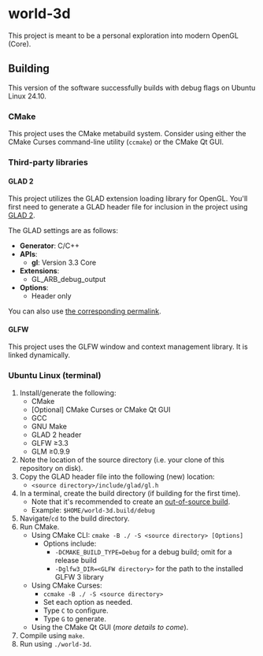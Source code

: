 # world-3d
This project is meant to be a personal exploration into modern OpenGL (Core).

## Building
This version of the software successfully builds with debug flags on Ubuntu Linux 24.10.

### CMake
This project uses the CMake metabuild system. Consider using either the CMake Curses command-line utility (`ccmake`) or the CMake Qt GUI.

### Third-party libraries

#### GLAD 2
This project utilizes the GLAD extension loading library for OpenGL. You'll first need to generate a GLAD header file for inclusion in the project using [GLAD 2](https://gen.glad.sh).

The GLAD settings are as follows:
- **Generator**: C/C++
- **APIs**:
  - **gl**: Version 3.3 Core
- **Extensions**:
  - GL_ARB_debug_output
- **Options**:
  - Header only

You can also use [the corresponding permalink](http://glad.sh/#api=gl%3Acore%3D3.3&extensions=GL_ARB_debug_output&generator=c&options=HEADER_ONLY).

#### GLFW
This project uses the GLFW window and context management library. It is linked dynamically.

### Ubuntu Linux (terminal)
1. Install/generate the following:
   - CMake
   - [Optional] CMake Curses or CMake Qt GUI
   - GCC
   - GNU Make
   - GLAD 2 header
   - GLFW &#x2265;3.3
   - GLM &#x2265;0.9.9
1. Note the location of the source directory (i.e. your clone of this repository on disk).
1. Copy the GLAD header file into the following (new) location:
   - `<source directory>/include/glad/gl.h`
1. In a terminal, create the build directory (if building for the first time).
   - Note that it's recommended to create an [out-of-source build](https://cmake.org/cmake/help/book/mastering-cmake/chapter/Getting%20Started.html#directory-structure).
   - Example: `$HOME/world-3d.build/debug`
1. Navigate/`cd` to the build directory.
1. Run CMake.
   - Using CMake CLI: `cmake -B ./ -S <source directory> [Options]`
      - Options include:
         - `-DCMAKE_BUILD_TYPE=Debug` for a debug build; omit for a release build
         - `-Dglfw3_DIR=<GLFW directory>` for the path to the installed GLFW 3 library
   - Using CMake Curses:
      - `ccmake -B ./ -S <source directory>`
      - Set each option as needed.
      - Type `C` to configure.
      - Type `G` to generate.
   - Using the CMake Qt GUI (_more details to come_).
1. Compile using `make`.
1. Run using `./world-3d`.
